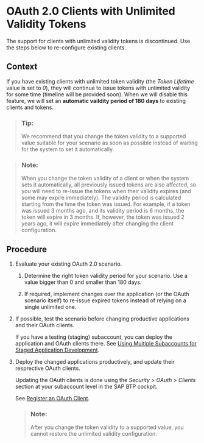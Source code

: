 <!-- loio5eccd481731c498588a466f6ec70fc69 -->

# OAuth 2.0 Clients with Unlimited Validity Tokens

The support for clients with unlimited validity tokens is discontinued. Use the steps below to re-configure existing clients.



## Context

If you have existing clients with unlimited token validity \(the *Token Lifetime* value is set to *0*\), they will continue to issue tokens with unlimited validity for some time \(timeline will be provided soon\). When we will disable this feature, we will set an **automatic vaildity period of 180 days** to existing clients and tokens.

> ### Tip:  
> We recommend that you change the token validity to a supported value suitable for your scenario as soon as possible instead of waiting for the system to set it automatically.

> ### Note:  
> When you change the token validity of a client or when the system sets it automatically, all previously issued tokens are also affected, so you will need to re-issue the tokens when their validity expires \(and some may expire immediately\). The validity period is calculated starting from the time the token was issued. For example, if a token was issued 3 months ago, and its validity period is 6 months, the token will expire in 3 months. If, however, the token was issued 2 years ago, it will expire immediately after changing the client configuration.



## Procedure

1.  Evaluate your existing OAuth 2.0 scenario.

    1.  Determine the right token validity period for your scenario. Use a value bigger than 0 and smaller than 180 days.

    2.  If required, implement changes over the application \(or the OAuth scenario itself\) to re-issue expired tokens instead of relying on a single unlimited one.


2.  If possible, test the scenario before changing productive applications and their OAuth clients.

    If you have a testing \(staging\) subaccount, you can deploy the application and OAuth clients there. See [Using Multiple Subaccounts for Staged Application Development](https://help.sap.com/docs/BTP/ea72206b834e4ace9cd834feed6c0e09/2611e633b9044186a68a316a6e2b0789.html?version=Cloud).

3.  Deploy the changed applications productively, and update their resprective OAuth clients.

    Updating the OAuth clients is done using the *Security* \> *OAuth* \> *Clients* section at your subaccount level in the SAP BTP cockpit.

    See [Register an OAuth Client](register-an-oauth-client-61d8095.md).

    > ### Note:  
    > After you change the token validity to a supported value, you cannot restore the unlimited validity configuration.


